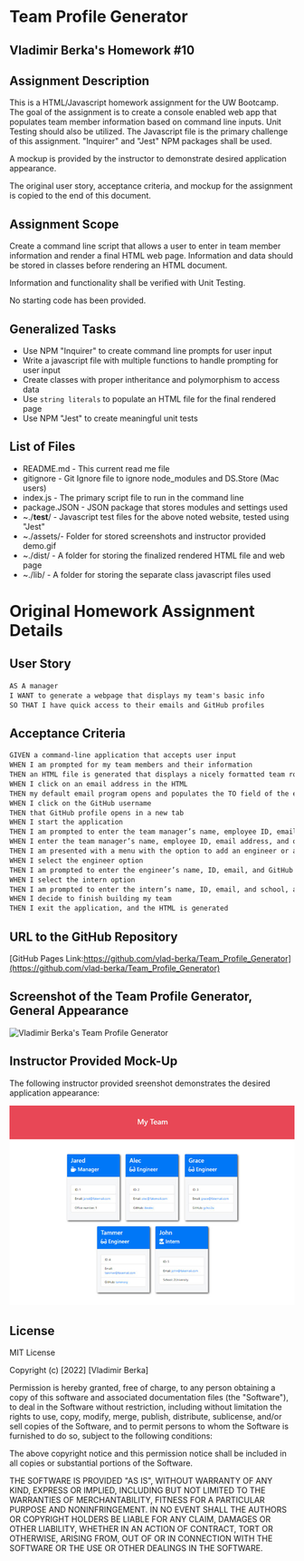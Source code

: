 # Team Profile Generator 
## Vladimir Berka's Homework #10

## Assignment Description
This is a HTML/Javascript homework assignment for the UW Bootcamp. The goal of the assignment is to create a console enabled web app that populates team member information based on command line inputs. Unit Testing should also be utilized. The Javascript file is the primary challenge of this assignment. "Inquirer" and "Jest" NPM packages shall be used.

A mockup is provided by the instructor to demonstrate desired application appearance.

The original user story, acceptance criteria, and mockup for the assignment is copied to the end of this document.

## Assignment Scope
Create a command line script that allows a user to enter in team member information and render a final HTML web page. Information and data should be stored in classes before rendering an HTML document.

Information and functionality shall be verified with Unit Testing.

No starting code has been provided.

## Generalized Tasks
- Use NPM "Inquirer" to create command line prompts for user input
- Write a javascript file with multiple functions to handle prompting for user input
- Create classes with proper intheritance and polymorphism to access data
- Use `string literals` to populate an HTML file for the final rendered page
- Use NPM "Jest" to create meaningful unit tests

## List of Files
* README.md - This current read me file
* gitignore - Git Ignore file to ignore node_modules and DS.Store (Mac users)
* index.js - The primary script file to run in the command line
* package.JSON - JSON package that stores modules and settings used
* ~./__test__/ - Javascript test files for the above noted website, tested using "Jest"
* ~./assets/- Folder for stored screenshots and instructor provided demo.gif
* ~./dist/ - A folder for storing the finalized rendered HTML file and web page
* ~./lib/ - A folder for storing the separate class javascript files used

# Original Homework Assignment Details

## User Story

```md
AS A manager
I WANT to generate a webpage that displays my team's basic info
SO THAT I have quick access to their emails and GitHub profiles
```

## Acceptance Criteria

```md
GIVEN a command-line application that accepts user input
WHEN I am prompted for my team members and their information
THEN an HTML file is generated that displays a nicely formatted team roster based on user input
WHEN I click on an email address in the HTML
THEN my default email program opens and populates the TO field of the email with the address
WHEN I click on the GitHub username
THEN that GitHub profile opens in a new tab
WHEN I start the application
THEN I am prompted to enter the team manager’s name, employee ID, email address, and office number
WHEN I enter the team manager’s name, employee ID, email address, and office number
THEN I am presented with a menu with the option to add an engineer or an intern or to finish building my team
WHEN I select the engineer option
THEN I am prompted to enter the engineer’s name, ID, email, and GitHub username, and I am taken back to the menu
WHEN I select the intern option
THEN I am prompted to enter the intern’s name, ID, email, and school, and I am taken back to the menu
WHEN I decide to finish building my team
THEN I exit the application, and the HTML is generated
```

## URL to the GitHub Repository

[GitHub Pages Link:https://github.com/vlad-berka/Team_Profile_Generator](https://github.com/vlad-berka/Team_Profile_Generator)

## Screenshot of the Team Profile Generator, General Appearance

![Vladimir Berka's Team Profile Generator](./assets/images/Team_Profile_Generator_ScreenShot_1.png "Team Profile Generator")

## Instructor Provided Mock-Up

The following instructor provided sreenshot demonstrates the desired application appearance:

![HTML webpage titled “My Team” features five boxes listing employee names, titles, and other key info.](./assets/10-object-oriented-programming-homework-demo.png)

## License
MIT License

Copyright (c) [2022] [Vladimir Berka]

Permission is hereby granted, free of charge, to any person obtaining a copy
of this software and associated documentation files (the "Software"), to deal
in the Software without restriction, including without limitation the rights
to use, copy, modify, merge, publish, distribute, sublicense, and/or sell
copies of the Software, and to permit persons to whom the Software is
furnished to do so, subject to the following conditions:

The above copyright notice and this permission notice shall be included in all
copies or substantial portions of the Software.

THE SOFTWARE IS PROVIDED "AS IS", WITHOUT WARRANTY OF ANY KIND, EXPRESS OR
IMPLIED, INCLUDING BUT NOT LIMITED TO THE WARRANTIES OF MERCHANTABILITY,
FITNESS FOR A PARTICULAR PURPOSE AND NONINFRINGEMENT. IN NO EVENT SHALL THE
AUTHORS OR COPYRIGHT HOLDERS BE LIABLE FOR ANY CLAIM, DAMAGES OR OTHER
LIABILITY, WHETHER IN AN ACTION OF CONTRACT, TORT OR OTHERWISE, ARISING FROM,
OUT OF OR IN CONNECTION WITH THE SOFTWARE OR THE USE OR OTHER DEALINGS IN THE
SOFTWARE.